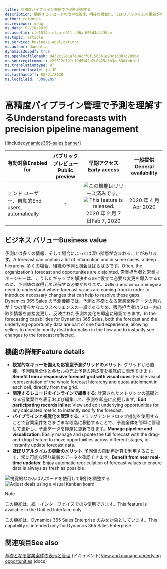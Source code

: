 ```yaml
---
title: 高精度パイプライン管理で予測を理解する
description: 関係するレコードの簡単な管理、明確な視覚化、ほぼリアルタイムの更新が可能であり、これによって予測精度が向上します。
author: relnotes
ms.reviewer: udag
ms.date: 02/10/2020
ms.assetid: cfe1014a-cfca-e911-a96a-000d3a4f36ce
ms.topic: article
ms.service: business-applications
ms.author: dandalla
dynamics365pdf: true
ms.openlocfilehash: 0432c12e1a7e8ac7f0f1565b1e90c1d0b7c299be
ms.sourcegitcommit: e29512e521c19d5542b7c0425a5b3aa83d4bbfdd
ms.translationtype: HT
ms.contentlocale: ja-JP
ms.lasthandoff: 02/21/2020
ms.locfileid: "3080205"
---
```

# <a name="understand-forecasts-with-precision-pipeline-management"></a><span data-ttu-id="2b0c1-103">高精度パイプライン管理で予測を理解する</span><span class="sxs-lookup"><span data-stu-id="2b0c1-103">Understand forecasts with precision pipeline management</span></span>
[!include[dynamics365-sales banner](../includes/dynamics365-sales.md)]

| <span data-ttu-id="2b0c1-104">有効対象</span><span class="sxs-lookup"><span data-stu-id="2b0c1-104">Enabled for</span></span>    |  <span data-ttu-id="2b0c1-105">パブリック プレビュー</span><span class="sxs-lookup"><span data-stu-id="2b0c1-105">Public preview</span></span> | <span data-ttu-id="2b0c1-106">早期アクセス</span><span class="sxs-lookup"><span data-stu-id="2b0c1-106">Early access</span></span> | <span data-ttu-id="2b0c1-107">一般提供</span><span class="sxs-lookup"><span data-stu-id="2b0c1-107">General availability</span></span> | 
| ---------- | :----------: |:----------: |:----------: |
|<span data-ttu-id="2b0c1-108">エンド ユーザー、自動的</span><span class="sxs-lookup"><span data-stu-id="2b0c1-108">End users, automatically</span></span>|-|<span data-ttu-id="2b0c1-109">![この機能はリリース済みです。](/dynamics365-release-plan/media/green-checkmark.png "この機能はリリース済みです。")</span><span class="sxs-lookup"><span data-stu-id="2b0c1-109">![This feature is released.](/dynamics365-release-plan/media/green-checkmark.png "This feature is released.")</span></span> <span data-ttu-id="2b0c1-110">2020 年 2 月 7 日</span><span class="sxs-lookup"><span data-stu-id="2b0c1-110">Feb 7, 2020</span></span>| <span data-ttu-id="2b0c1-111">2020 年 4 月</span><span class="sxs-lookup"><span data-stu-id="2b0c1-111">Apr 2020</span></span>|


## <a name="business-value"></a><span data-ttu-id="2b0c1-112">ビジネス バリュー</span><span class="sxs-lookup"><span data-stu-id="2b0c1-112">Business value</span></span>
<!-- bv start -->
<span data-ttu-id="2b0c1-113">予測には多くの情報、そして場合によっては深い階層が含まれることがあります。</span><span class="sxs-lookup"><span data-stu-id="2b0c1-113">A forecast can contain a lot of information and in some cases, a deep hierarchy.</span></span> <span data-ttu-id="2b0c1-114">多くの場合、組織の予測と機会はばらばらです。</span><span class="sxs-lookup"><span data-stu-id="2b0c1-114">Often, the organization’s forecast and opportunities are disjointed.</span></span> <span data-ttu-id="2b0c1-115">営業担当者と営業マネージャーは、こうしたギャップを解決するのに役立つ必要な変更を導入するために、予測値の取得元を理解する必要があります。</span><span class="sxs-lookup"><span data-stu-id="2b0c1-115">Sellers and sales managers need to understand where forecast values are coming from in order to introduce necessary changes that can help to resolve these gaps.</span></span> <span data-ttu-id="2b0c1-116">Dynamics 365 Sales の予測機能では、予測と基礎となる営業案件データの両方が 1 つの滑らかなエクスペリエンスの一部であるため、販売担当者はフロー内の取引情報を直接変更し、反映された予測の変化を即座に確認できます。</span><span class="sxs-lookup"><span data-stu-id="2b0c1-116">In the forecasting capabilities for Dynamics 365 Sales, both the forecast and the underlying opportunity data are part of one fluid experience, allowing sellers to directly modify deal information in the flow and to instantly see changes to the forecast reflected.</span></span>
<!-- bv end -->



## <a name="feature-details"></a><span data-ttu-id="2b0c1-117">機能の詳細</span><span class="sxs-lookup"><span data-stu-id="2b0c1-117">Feature details</span></span>
<!--feature detail start -->
- <span data-ttu-id="2b0c1-118">**視覚的なキューを備えた応答型予測グリッドのメリット**: グリッドから直接、予測階層全体と各セルの売上予算の達成度を視覚的に表示できます。</span><span class="sxs-lookup"><span data-stu-id="2b0c1-118">**Benefit from a responsive forecast grid with visual cues**: Enable visual representation of the whole forecast hierarchy and quota attainment in each cell, directly from the grid.</span></span>
- <span data-ttu-id="2b0c1-119">**関連するレコードをインラインで編集する**: 計算されたメトリックの基礎となる営業案件を表示および編集して、予測を即座に変更します。</span><span class="sxs-lookup"><span data-stu-id="2b0c1-119">**Edit participating records inline**: View and edit underlying opportunities for any calculated metric to instantly modify the forecast.</span></span>
- <span data-ttu-id="2b0c1-120">**パイプラインと視覚化を管理する**: ドラッグアンドドロップ機能を使用することで営業案件をさまざまな段階に移動することで、予測全体を簡単に管理して更新し、予測データを即座に更新できます。</span><span class="sxs-lookup"><span data-stu-id="2b0c1-120">**Manage pipeline and visualization**: Easily manage and update the full forecast with the drag-and-drop feature to move opportunities across different stages, to instantly update forecast data.</span></span>
- <span data-ttu-id="2b0c1-121">**ほぼリアルタイムの更新のメリット**: 予測値の自動再計算を利用することで、常に可能な限り最新のデータを確認できます。</span><span class="sxs-lookup"><span data-stu-id="2b0c1-121">**Benefit from near real-time updates**: Enjoy automatic recalculation of forecast values to ensure data is always as fresh as possible.</span></span>
<!--feature detail end -->

<span data-ttu-id="2b0c1-122">![視覚的なかんばんボードを使用して取引を調整する](media/forecasting_kanban.png "視覚的なかんばんボードを使用して取引を調整する")</span><span class="sxs-lookup"><span data-stu-id="2b0c1-122">![Adjust deals using a visual Kanban board](media/forecasting_kanban.png "Adjust deals using a visual Kanban board")</span></span>
<!-- Picture 1 -->

> [!NOTE]
> <span data-ttu-id="2b0c1-123">この機能は、統一インターフェイスでのみ使用できます。</span><span class="sxs-lookup"><span data-stu-id="2b0c1-123">This feature is available in the Unified Interface only.</span></span> 
>
> <span data-ttu-id="2b0c1-124">この機能は、Dynamics 365 Sales Enterprise のみを対象としています。</span><span class="sxs-lookup"><span data-stu-id="2b0c1-124">This capability is intended only for Dynamics 365 Sales Enterprise.</span></span>







## <a name="see-also"></a><span data-ttu-id="2b0c1-125">関連項目</span><span class="sxs-lookup"><span data-stu-id="2b0c1-125">See also</span></span>

<span data-ttu-id="2b0c1-126">[基礎となる営業案件の表示と管理](https://docs.microsoft.com/dynamics365/sales-enterprise/view-and-manage-underlying-opportunities) (ドキュメント)</span><span class="sxs-lookup"><span data-stu-id="2b0c1-126">[View and manage underlying opportunities](https://docs.microsoft.com/dynamics365/sales-enterprise/view-and-manage-underlying-opportunities) (docs)</span></span>
